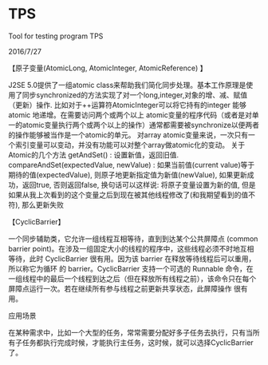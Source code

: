 # TPS
Tool for testing program TPS

2016/7/27

 【原子变量(AtomicLong, AtomicInteger, AtomicReference) 】
 
J2SE 5.0提供了一组atomic class来帮助我们简化同步处理。基本工作原理是使用了同步synchronized的方法实现了对一个long,integer,对象的增、减、赋值（更新）操作. 比如对于++运算符AtomicInteger可以将它持有的integer 能够atomic 地递增。在需要访问两个或两个以上 atomic变量的程序代码（或者是对单一的atomic变量执行两个或两个以上的操作）通常都需要被synchronize以便两者的操作能够被当作是一个atomic的单元。
 对array atomic变量来说，一次只有一个索引变量可以变动，并没有功能可以对整个array做atomic化的变动。
 关于Atomic的几个方法
 getAndSet() : 设置新值，返回旧值.
 compareAndSet(expectedValue, newValue) : 如果当前值(current value)等于期待的值(expectedValue), 则原子地更新指定值为新值(newValue), 如果更新成功，返回true, 否则返回false, 换句话可以这样说: 将原子变量设置为新的值, 但是如果从我上次看到的这个变量之后到现在被其他线程修改了(和我期望看到的值不符), 那么更新失败
 
 【CyclicBarrier】
 
 一个同步辅助类，它允许一组线程互相等待，直到到达某个公共屏障点 (common barrier point)。在涉及一组固定大小的线程的程序中，这些线程必须不时地互相等待，此时 CyclicBarrier 很有用。因为该 barrier 在释放等待线程后可以重用，所以称它为循环 的 barrier。CyclicBarrier 支持一个可选的 Runnable 命令，在一组线程中的最后一个线程到达之后（但在释放所有线程之前），该命令只在每个屏障点运行一次。若在继续所有参与线程之前更新共享状态，此屏障操作 很有用。 
 
 应用场景
 
在某种需求中，比如一个大型的任务，常常需要分配好多子任务去执行，只有当所有子任务都执行完成时候，才能执行主任务，这时候，就可以选择CyclicBarrier了。
